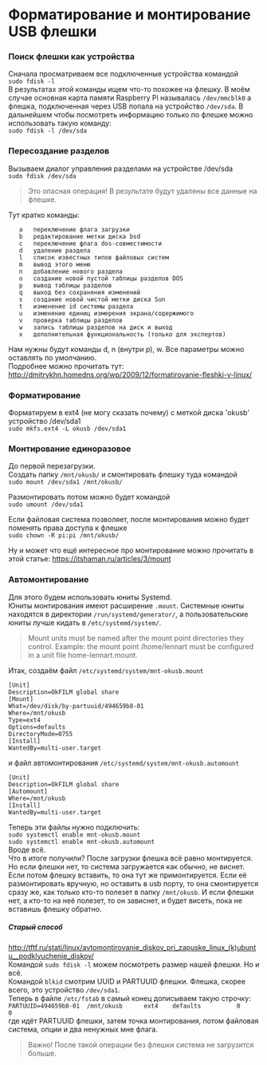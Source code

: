 # Форматирование и монтирование USB флешки

### Поиск флешки как устройства
Сначала просматриваем все подключенные устройства командой  
`sudo fdisk -l`  
В результатах этой команды ищем что-то похожее на флешку. В моём случае основная карта памяти Raspberry Pi называлась `/dev/mmcblk0` а флешка, подключенная через USB попала на устройство `/dev/sda`. В дальнейшем чтобы посмотреть информацию только по флешке можно использовать такую команду:  
`sudo fdisk -l /dev/sda`

### Пересоздание разделов
Вызываем диалог управления разделами на устройстве /dev/sda  
`sudo fdisk /dev/sda`
> Это опасная операция! В результате будут удалены все данные на флешке.

Тут кратко команды:
```
   a   переключение флага загрузки  
   b   редактирование метки диска bsd  
   c   переключение флага dos-совместимости  
   d   удаление раздела  
   l   список известных типов файловых систем  
   m   вывод этого меню  
   n   добавление нового раздела  
   o   создание новой пустой таблицы разделов DOS  
   p   вывод таблицы разделов  
   q   выход без сохранения изменений  
   s   создание новой чистой метки диска Sun  
   t   изменение id системы раздела  
   u   изменение единиц измерения экрана/содержимого  
   v   проверка таблицы разделов  
   w   запись таблицы разделов на диск и выход  
   x   дополнительная функциональность (только для экспертов)
```
Нам нужны будут команды d, n (внутри p), w. Все параметры можно оставлять по умолчанию.  
Подробнее можно прочитать тут: http://dmitrykhn.homedns.org/wp/2009/12/formatirovanie-fleshki-v-linux/

### Форматирование
Форматируем в ext4 (не могу сказать почему) с меткой диска 'okusb' устройство /dev/sda1  
`sudo mkfs.ext4 -L okusb /dev/sda1`

### Монтирование единоразовое
До первой перезагрузки.  
Создать папку `/mnt/okusb/` и смонтировать флешку туда командой  
`sudo mount /dev/sda1 /mnt/okusb/`  

Размонтировать потом можно будет командой  
`sudo umount /dev/sda1`

Если файловая система позволяет, после монтирования можно будет поменять права доступа к флешке  
`sudo chown -R pi:pi /mnt/okusb/`

Ну и может что ещё интересное про монтирование можно прочитать в этой статье: https://itshaman.ru/articles/3/mount

### Автомонтирование
Для этого будем использовать юниты Systemd.  
Юниты монтирования имеют расширение `.mount`. Системные юниты находятся в директории `/run/systemd/generator/`, а пользовательские юниты лучше кидать в `/etc/systemd/system/`.  
> Mount units must be named after the mount point directories they control. Example: the mount point /home/lennart must be configured in a unit file home-lennart.mount.

Итак, создаём файл `/etc/systemd/system/mnt-okusb.mount`  
```
[Unit]
Description=OkFILM global share
[Mount]
What=/dev/disk/by-partuuid/494659b8-01
Where=/mnt/okusb
Type=ext4
Options=defaults
DirectoryMode=0755
[Install]
WantedBy=multi-user.target
```
и файл автомонтирования `/etc/systemd/system/mnt-okusb.automount`  
```
[Unit]
Description=OkFILM global share
[Automount]
Where=/mnt/okusb
[Install]
WantedBy=multi-user.target
```
Теперь эти файлы нужно подключить:  
`sudo systemctl enable mnt-okusb.mount`  
`sudo systemctl enable mnt-okusb.automount`  
Вроде всё.  
Что в итоге получили? После загрузки флешка всё равно монтируется. Но если флешки нет, то система загружается как обычно, не виснет. Если потом флешку вставить, то она тут же примонтируется. Если её размонтировать вручную, но оставить в usb порту, то она смонтируется сразу же, как только кто-то полезет в папку `/mnt/okusb`. И если флешки нет, а кто-то на неё полезет, то он зависнет, и будет висеть, пока не вставишь флешку обратно.  

##### Старый способ
http://tftf.ru/stati/linux/avtomontirovanie_diskov_pri_zapuske_linux_(k)ubuntu__podklyuchenie_diskov/  
Командой `sudo fdisk -l` можем посмотреть размер нашей флешки. Но и всё.  
Командой `blkid` смотрим UUID и PARTUUID флешки. Флешка, скорее всего, это устройство `/dev/sda1`.  
Теперь в файле `/etc/fstab` в самый конец дописываем такую строчку:  
`PARTUUID=494659b8-01  /mnt/okusb      ext4    defaults          0       0`  
где идёт PARTUUID флешки, затем точка монтирования, потом файловая система, опции и два ненужных мне флага.  
> Важно! После такой операции без флешки система не загрузится больше.  
